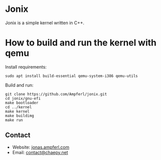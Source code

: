 # Jonix
Jonix is a simple kernel written in C++.

# How to build and run the kernel with qemu
Install requirements:
```shell
sudo apt install build-essential qemu-system-i386 qemu-utils
```
Build and run:
```shell
git clone https://github.com/Ampferl/jonix.git
cd jonix/gnu-efi
make bootloader
cd ../kernel
make kernel
make buildimg
make run
```

## Contact
- Website: [jonas.ampferl.com](https://jonas.ampferl.com/)
- Email: [contact@chaepy.net](mailto:contact@chaepy.net)
